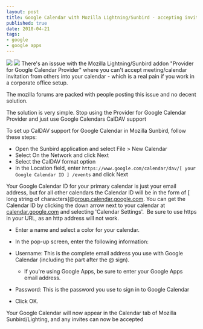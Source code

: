 ```yaml
--- 
layout: post
title: Google Calendar with Mozilla Lightning/Sunbird - accepting invites solution
published: true
date: 2010-04-21
tags: 
- google
- google apps
---
```

![](http://i.minus.com/jiOJ0LDoKXUv4.jpg)
![](http://i.minus.com/ibfvZ3kVnrzbcM.png)
There's an isssue with the Mozilla Lightning/Sunbird addon "Provider for Google Calendar Provider"
where you can't accept meeting/calendar invitation from others into your calendar - which is a real pain if you work in a corporate office setup. 

The mozilla forums are packed with people posting this issue and no decent solution.

The solution is very simple. Stop using the Provider for Google Calendar Provider and just use Google Calendars CalDAV support 

To set up CalDAV support for Google Calendar in Mozilla Sunbird, follow these steps:

- Open the Sunbird application and select File > New Calendar
- Select On the Network and click Next
- Select the CalDAV format option
- In the Location field, enter `https://www.google.com/calendar/dav/[ your Google Calendar ID ] /events` and click Next

Your Google Calendar ID for your primary calendar is just your email address, but for all other calendars the Calendar ID will be in the form of [ long string of characters]@<a href="http://group.calendar.google.com">group.calendar.google.com</a>. You can get the Calendar ID by clicking the down arrow next to your calendar at <a href="http://calendar.google.com">calendar.google.com</a> and selecting 'Calendar Settings'.  Be sure to use https in your URL, as an http address will not work.

- Enter a name and select a color for your calendar.
- In the pop-up screen, enter the following information:
- Username: This is the complete email address you use with Google Calendar (including the part after the @ sign). 
  - If you're using Google Apps, be sure to enter your Google Apps email address. 

- Password: This is the password you use to sign in to Google Calendar 
- Click OK.

Your Google Calendar will now appear in the Calendar tab of Mozilla Sunbird/Lighting, and any invites can now be accepted

